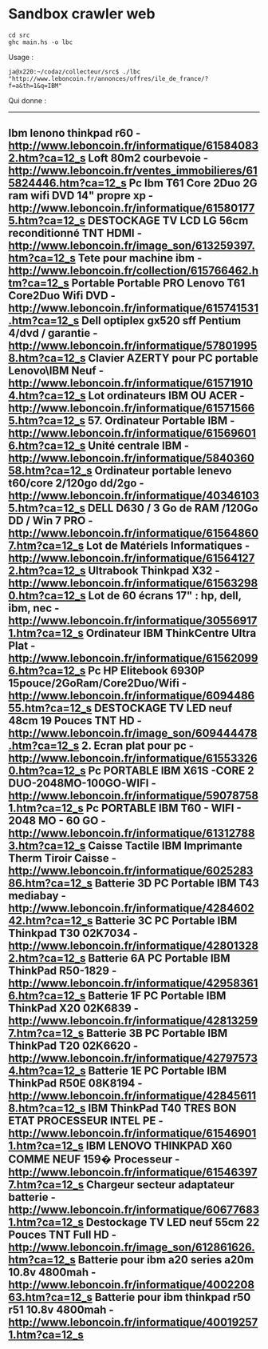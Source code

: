# Sandbox crawler web

```
cd src
ghc main.hs -o lbc
```

Usage :

```
ja@x220:~/codaz/collecteur/src$ ./lbc "http://www.leboncoin.fr/annonces/offres/ile_de_france/?f=a&th=1&q=IBM"
```

Qui donne : 

---
Ibm lenono thinkpad r60 - http://www.leboncoin.fr/informatique/615840832.htm?ca=12_s
Loft 80m2 courbevoie - http://www.leboncoin.fr/ventes_immobilieres/615824446.htm?ca=12_s
Pc Ibm T61 Core 2Duo 2G ram wifi DVD 14" propre xp - http://www.leboncoin.fr/informatique/615801775.htm?ca=12_s
DESTOCKAGE TV LCD LG 56cm reconditionné TNT HDMI - http://www.leboncoin.fr/image_son/613259397.htm?ca=12_s
Tete pour machine ibm - http://www.leboncoin.fr/collection/615766462.htm?ca=12_s
Portable Portable PRO Lenovo T61 Core2Duo Wifi DVD - http://www.leboncoin.fr/informatique/615741531.htm?ca=12_s
Dell optiplex gx520 sff Pentium 4/dvd / garantie - http://www.leboncoin.fr/informatique/578019958.htm?ca=12_s
Clavier AZERTY pour PC portable Lenovo\IBM Neuf - http://www.leboncoin.fr/informatique/615719104.htm?ca=12_s
Lot ordinateurs IBM OU ACER - http://www.leboncoin.fr/informatique/615715665.htm?ca=12_s
57. Ordinateur Portable IBM - http://www.leboncoin.fr/informatique/615696016.htm?ca=12_s
Unité centrale IBM - http://www.leboncoin.fr/informatique/584036058.htm?ca=12_s
Ordinateur portable lenevo t60/core 2/120go dd/2go - http://www.leboncoin.fr/informatique/403461035.htm?ca=12_s
DELL D630 / 3 Go de RAM /120Go DD / Win 7 PRO - http://www.leboncoin.fr/informatique/615648607.htm?ca=12_s
Lot de Matériels Informatiques - http://www.leboncoin.fr/informatique/615641272.htm?ca=12_s
Ultrabook Thinkpad X32 - http://www.leboncoin.fr/informatique/615632980.htm?ca=12_s
Lot de 60 écrans 17" : hp, dell, ibm, nec - http://www.leboncoin.fr/informatique/305569171.htm?ca=12_s
Ordinateur IBM ThinkCentre Ultra Plat - http://www.leboncoin.fr/informatique/615620996.htm?ca=12_s
Pc HP Elitebook 6930P 15pouce/2GoRam/Core2Duo/Wifi - http://www.leboncoin.fr/informatique/609448655.htm?ca=12_s
DESTOCKAGE TV LED neuf 48cm 19 Pouces TNT HD - http://www.leboncoin.fr/image_son/609444478.htm?ca=12_s
2. Ecran plat pour pc - http://www.leboncoin.fr/informatique/615533260.htm?ca=12_s
Pc PORTABLE IBM X61S -CORE 2 DUO-2048MO-100GO-WIFI - http://www.leboncoin.fr/informatique/590787581.htm?ca=12_s
Pc PORTABLE IBM T60 - WIFI - 2048 MO - 60 GO - http://www.leboncoin.fr/informatique/613127883.htm?ca=12_s
Caisse Tactile IBM Imprimante Therm Tiroir Caisse - http://www.leboncoin.fr/informatique/602528386.htm?ca=12_s
Batterie 3D PC Portable IBM T43 mediabay - http://www.leboncoin.fr/informatique/428460242.htm?ca=12_s
Batterie 3C PC Portable IBM Thinkpad T30 02K7034 - http://www.leboncoin.fr/informatique/428013282.htm?ca=12_s
Batterie 6A PC Portable IBM ThinkPad R50-1829 - http://www.leboncoin.fr/informatique/429583616.htm?ca=12_s
Batterie 1F PC Portable IBM ThinkPad X20 02K6839 - http://www.leboncoin.fr/informatique/428132597.htm?ca=12_s
Batterie 3B PC Portable IBM ThinkPad T20 02K6620 - http://www.leboncoin.fr/informatique/427975734.htm?ca=12_s
Batterie 1E PC Portable IBM ThinkPad R50E 08K8194 - http://www.leboncoin.fr/informatique/428456118.htm?ca=12_s
IBM ThinkPad T40 TRES BON ETAT PROCESSEUR INTEL PE - http://www.leboncoin.fr/informatique/615469011.htm?ca=12_s
IBM LENOVO THINKPAD X60 COMME NEUF 159� Processeur - http://www.leboncoin.fr/informatique/615463977.htm?ca=12_s
Chargeur secteur adaptateur batterie - http://www.leboncoin.fr/informatique/606776831.htm?ca=12_s
Destockage TV LED neuf 55cm 22 Pouces TNT Full HD - http://www.leboncoin.fr/image_son/612861626.htm?ca=12_s
Batterie pour ibm a20 series a20m 10.8v 4800mah - http://www.leboncoin.fr/informatique/400220863.htm?ca=12_s
Batterie pour ibm thinkpad r50 r51 10.8v 4800mah - http://www.leboncoin.fr/informatique/400192571.htm?ca=12_s
---
